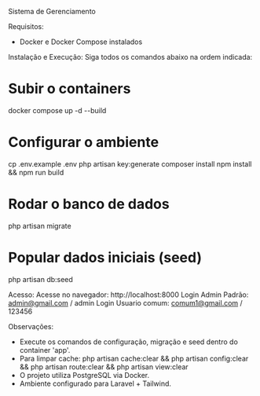 Sistema de Gerenciamento

Requisitos:
- Docker e Docker Compose instalados

Instalação e Execução:
Siga todos os comandos abaixo na ordem indicada:

# Subir o containers
docker compose up -d --build

# Configurar o ambiente
cp .env.example .env
php artisan key:generate
composer install
npm install && npm run build

# Rodar o banco de dados
php artisan migrate

# Popular dados iniciais (seed)
php artisan db:seed

Acesso:
Acesse no navegador: http://localhost:8000
Login Admin Padrão: admin@gmail.com / admin
Login Usuario comum: comum1@gmail.com / 123456

Observações:
- Execute os comandos de configuração, migração e seed dentro do container 'app'.
- Para limpar cache: php artisan cache:clear && php artisan config:clear && php artisan route:clear && php artisan view:clear
- O projeto utiliza PostgreSQL via Docker.
- Ambiente configurado para Laravel + Tailwind.